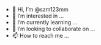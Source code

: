 - 👋 Hi, I’m @szm123mm
- 👀 I’m interested in ...
- 🌱 I’m currently learning ...
- 💞️ I’m looking to collaborate on ...
- 📫 How to reach me ...

<!---
szm123mm/szm123mm is a ✨ special ✨ repository because its `README.md` (this file) appears on your GitHub profile.
You can click the Preview link to take a look at your changes.
--->
